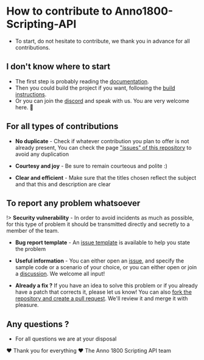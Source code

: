 # How to contribute to Anno1800-Scripting-API

- To start, do not hesitate to contribute, we thank you in advance for all contributions.

## I don't know where to start

- The first step is probably reading the [documentation](https://camillehbp.github.io/anno1800-scripting-api/).
- Then you could build the project if you want, following the [build instructions](build/build_instructions.md).
- Or you can join the [<i class="fa-brands fa-discord"></i> discord]() and speak with us. You are very welcome here. :wave:

## For all types of contributions

- **No duplicate** - Check if whatever contribution you plan to offer is not already present, You can check the page ["issues" of this repository](https://github.com/egomeh/anno1800-scripting-api/issues) to avoid any duplication

- **Courtesy and joy** - Be sure to remain courteous and polite :)

- **Clear and efficient** - Make sure that the titles chosen reflect the subject and that this and description are clear

## To report any problem whatsoever

!> **Security vulnerability** - In order to avoid incidents as much as possible, for this type of problem it should be transmitted directly and secretly to a member of the team.

- **Bug report template** - An [issue template](https://github.com/egomeh/anno1800-scripting-api/master/ISSUE_TEMPLATE/bug_report.md) is available to help you state the problem

- **Useful information** - You can either open an [issue](https://github.com/egomeh/anno1800-scripting-api/issues?q=is%3Aissue+is%3Aopen+sort%3Aupdated-desc), and specify the sample code or a scenario of your choice, or you can either open or join a [discussion](https://github.com/egomeh/anno1800-scripting-api/discussions/). We welcome all input!

- **Already a fix ?** If you have an idea to solve this problem or if you already have a patch that corrects it, please let us know! You can also [fork the repository and create a pull request](https://docs.github.com/en/pull-requests/collaborating-with-pull-requests/proposing-changes-to-your-work-with-pull-requests/creating-a-pull-request-from-a-fork). We'll review it and merge it with pleasure.

## Any questions ?

- For all questions we are at your disposal

:heart: Thank you for everything :heart:
The Anno 1800 Scripting API team

